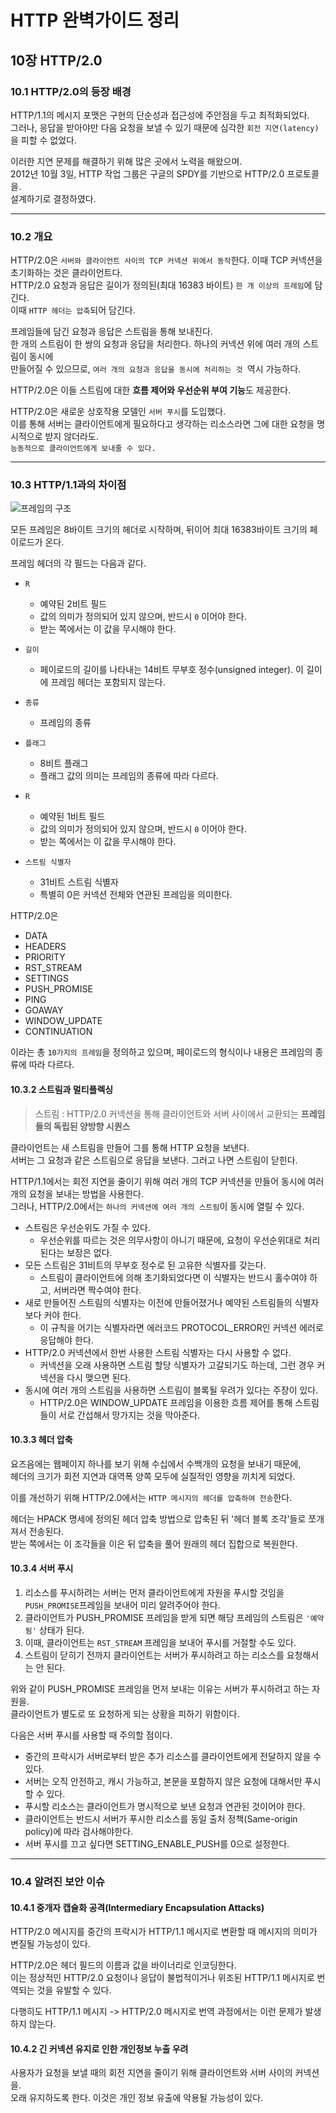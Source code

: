 # HTTP 완벽가이드 정리
## 10장 HTTP/2.0
### 10.1 HTTP/2.0의 등장 배경

HTTP/1.1의 메시지 포맷은 구현의 단순성과 접근성에 주안점을 두고 최적화되었다.   
그러나, 응답을 받아야만 다음 요청을 보낼 수 있기 때문에 심각한 ```회전 지연(latency)```을 피할 수 없었다.   

이러한 지연 문제를 해결하기 위해 많은 곳에서 노력을 해왔으며.  
2012년 10월 3일, HTTP 작업 그룹은 구글의 SPDY를 기반으로 HTTP/2.0 프로토콜을.  
설계하기로 결정하였다.

---

### 10.2 개요

HTTP/2.0은 ```서버와 클라이언트 사이의 TCP 커넥션 위에서 동작```한다. 이때 TCP 커넥션을 초기화하는 것은 클라이언트다.   
HTTP/2.0 요청과 응답은 길이가 정의된(최대 16383 바이트) ```한 개 이상의 프레임```에 담긴다.   
이때 ``HTTP 헤더는 압축``되어 담긴다.
   
프레임들에 담긴 요청과 응답은 스트림을 통해 보내진다.   
한 개의 스트림이 한 쌍의 요청과 응답을 처리한다. 하나의 커넥션 위에 여러 개의 스트림이 동시에   
만들어질 수 있으므로, ```여러 개의 요청과 응답을 동시에 처리하는 것 ```역시 가능하다.   

HTTP/2.0은 이들 스트림에 대한 **흐름 제어와 우선순위 부여 기능**도 제공한다.

HTTP/2.0은 새로운 상호작용 모델인 ```서버 푸시```를 도입했다.   
이를 통해 서버는 클라이언트에게 필요하다고 생각하는 리소스라면 그에 대한 요청을 명시적으로 받지 않더라도.  
```능동적으로 클라이언트에게 보내줄 수 있다.```

---

### 10.3 HTTP/1.1과의 차이점

![프레임의 구조](https://user-images.githubusercontent.com/39042837/103961714-6bc6c680-5198-11eb-8edb-fa4763aac9c1.jpeg)

모든 프레임은 8바이트 크기의 헤더로 시작하며, 뒤이어 최대 16383바이트 크기의 페이로드가 온다.

프레임 헤더의 각 필드는 다음과 같다.

* ```R```
  * 예약된 2비트 필드
  * 값의 의미가 정의되어 있지 않으며, 반드시 ```0``` 이어야 한다.
  * 받는 쪽에서는 이 값을 무시해야 한다.
  
* ```길이```
  * 페이로드의 길이를 나타내는 14비트 무부호 정수(unsigned integer). 이 길이에 프레임 헤더는 포함되지 않는다.

* ```종류```
  * 프레임의 종류

* ```플래그```
  * 8비트 플래그
  * 플래그 값의 의미는 프레임의 종류에 따라 다르다.

* ```R```
  * 예약된 1비트 필드
  * 값의 의미가 정의되어 있지 않으며, 반드시 ```0``` 이어야 한다.
  * 받는 쪽에서는 이 값을 무시해야 한다.

* ```스트림 식별자```
  * 31비트 스트림 식별자
  * 특별히 0은 커넥션 전체와 연관된 프레임을 의미한다.

HTTP/2.0은

* DATA
* HEADERS
* PRIORITY
* RST_STREAM
* SETTINGS
* PUSH_PROMISE
* PING
* GOAWAY
* WINDOW_UPDATE
* CONTINUATION

이라는 총 ```10가지의 프레임```을 정의하고 있으며,
페이로드의 형식이나 내용은 프레임의 종류에 따라 다르다.

#### 10.3.2 스트림과 멀티플렉싱

> 스트림 : HTTP/2.0 커넥션을 통해 클라이언트와 서버 사이에서 교환되는 **프레임들의 독립된 양방향 시퀀스**

클라이언트는 새 스트림을 만들어 그를 통해 HTTP 요청을 보낸다.   
서버는 그 요청과 같은 스트림으로 응답을 보낸다. 그러고 나면 스트림이 닫힌다.

HTTP/1.1에서는 회전 지연을 줄이기 위해 여러 개의 TCP 커넥션을 만들어 동시에 여러 개의 요청을 보내는 방법을 사용한다.   
그러나, HTTP/2.0에서는 ```하나의 커넥션에 여러 개의 스트림```이 동시에 열릴 수 있다.

* 스트림은 우선순위도 가질 수 있다.
  * 우선순위를 따르는 것은 의무사항이 아니기 때문에, 요청이 우선순위대로 처리된다는 보장은 없다.
* 모든 스트림은 31비트의 무부호 정수로 된 고유한 식별자를 갖는다.
  * 스트림이 클라이언트에 의해 초기화되었다면 이 식별자는 반드시 홀수여야 하고, 서버라면 짝수여야 한다.
* 새로 만들어진 스트림의 식별자는 이전에 만들어졌거나 예약된 스트림들의 식별자보다 커야 한다.
  * 이 규칙을 어기는 식별자라면 에러코드 PROTOCOL_ERROR인 커넥션 에러로 응답해야 한다.
* HTTP/2.0 커넥션에서 한번 사용한 스트림 식별자는 다시 사용할 수 없다.
  * 커넥션을 오래 사용하면 스트림 할당 식별자가 고갈되기도 하는데, 그런 경우 커넥션을 다시 맺으면 된다.
* 동시에 여러 개의 스트림을 사용하면 스트림이 블록될 우려가 있다는 주장이 있다.
  * HTTP/2.0은 WINDOW_UPDATE 프레임을 이용한 흐름 제어를 통해 스트림들이 서로 간섭해서 망가지는 것을 막아준다.

#### 10.3.3 헤더 압축

요즈음에는 웹페이지 하나를 보기 위해 수십에서 수백개의 요청을 보내기 때문에,   
헤더의 크기가 회전 지연과 대역폭 양쪽 모두에 실질적인 영향을 끼치게 되었다.

이를 개선하기 위해 HTTP/2.0에서는 ```HTTP 메시지의 헤더를 압축하여 전송```한다.

헤더는 HPACK 명세에 정의된 헤더 압축 방법으로 압축된 뒤 '헤더 블록 조각'들로 쪼개져서 전송된다.   
받는 쪽에서는 이 조각들을 이은 뒤 압축을 풀어 원래의 헤더 집합으로 복원한다.

#### 10.3.4 서버 푸시

1. 리소스를 푸시하려는 서버는 먼저 클라이언트에게 자원을 푸시할 것임을
```PUSH_PROMISE```프레임을 보내어 미리 알려주어야 한다.
2. 클라이언트가 PUSH_PROMISE 프레임을 받게 되면 해당 프레임의 스트림은 ```'예약됨'``` 상태가 된다.
3. 이때, 클라이언트는 ```RST_STREAM``` 프레임을 보내어 푸시를 거절할 수도 있다.
4. 스트림이 닫히기 전까지 클라이언트는 서버가 푸시하려고 하는 리소스를 요청해서는 안 된다.

위와 같이 PUSH_PROMISE 프레임을 먼저 보내는 이유는 서버가 푸시하려고 하는 자원을.  
클라이언트가 별도로 또 요청하게 되는 상황을 피하기 위함이다.

다음은 서버 푸시를 사용할 때 주의할 점이다.

* 중간의 프락시가 서버로부터 받은 추가 리소스를 클라이언트에게 전달하지 않을 수 있다.
* 서버는 오직 안전하고, 캐시 가능하고, 본문을 포함하지 않은 요청에 대해서만 푸시할 수 있다.
* 푸시할 리소스는 클라이언트가 명시적으로 보낸 요청과 연관된 것이어야 한다.
* 클라이언트는 반드시 서버가 푸시한 리소스를 동일 출처 정책(Same-origin policy)에 따라 검사해야한다.
* 서버 푸시를 끄고 싶다면 SETTING_ENABLE_PUSH를 0으로 설정한다.

---

### 10.4 알려진 보안 이슈

#### 10.4.1 중개자 캡슐화 공격(Intermediary Encapsulation Attacks)

HTTP/2.0 메시지를 중간의 프락시가 HTTP/1.1 메시지로 변환할 때 메시지의 의미가 변질될 가능성이 있다.

HTTP/2.0은 헤더 필드의 이름과 값을 바이너리로 인코딩한다.   
이는 정상적인 HTTP/2.0 요청이나 응답이 불법적이거나 위조된 HTTP/1.1 메시지로 번역되는 것을 유발할 수 있다.

다행히도 HTTP/1.1 메시지 -> HTTP/2.0 메시지로 번역 과정에서는 이런 문제가 발생하지 않는다.

#### 10.4.2 긴 커넥션 유지로 인한 개인정보 누출 우려

사용자가 요청을 보낼 때의 회전 지연을 줄이기 위해 클라이언트와 서버 사이의 커넥션을.  
오래 유지하도록 한다. 이것은 개인 정보 유출에 악용될 가능성이 있다.

